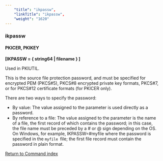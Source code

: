 ```yaml
---
    "title": "ikpassw",
    "linkTitle": "ikpassw",
    "weight": "1620"
---
```

<span id="ikpassw"></span>

### ikpassw

#### PKICER, PKIKEY

****[IKPASSW = { string64 &#124; filename } ]****

Used in PKIUTIL.

This is the source file protection password, and must be
specified for encrypted PEM (PKCS\#5), PKCS\#8 encrypted private key formats, PKCS\#7, or for PKCS\#12 certificate
formats (for PKICER only).

There are two ways to specify the password:

- By
    value: The value assigned to the parameter is used directly as a password.
- By
    reference to a file: The value assigned to the parameter is the name
    of a file, the first record of which contains the password; in this case,
    the file name must be preceded
    by a \# or @ sign depending on the OS. On Windows, for example, IKPASSW=\#myfile
    where the password is specified in the `myfile `file; the first file
    record must contain the password in plain format.

[Return to Command index](../../)
